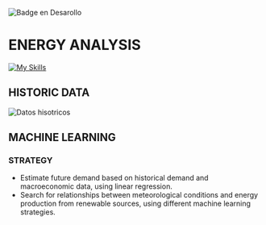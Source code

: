 ![Badge en Desarollo](https://img.shields.io/badge/STATUS-DEVELOPING-yellow)

# ENERGY ANALYSIS
[![My Skills](https://skillicons.dev/icons?i=py,sklearn,tensorflow&perline=3)](https://skillicons.dev)

## HISTORIC DATA
![Datos hisotricos](https://raw.githubusercontent.com/Taber76/files/main/energy_production.jpg "Historic data")
## MACHINE LEARNING
### STRATEGY
- Estimate future demand based on historical demand and macroeconomic data, using linear regression.
- Search for relationships between meteorological conditions and energy production from renewable sources, using different machine learning strategies.
